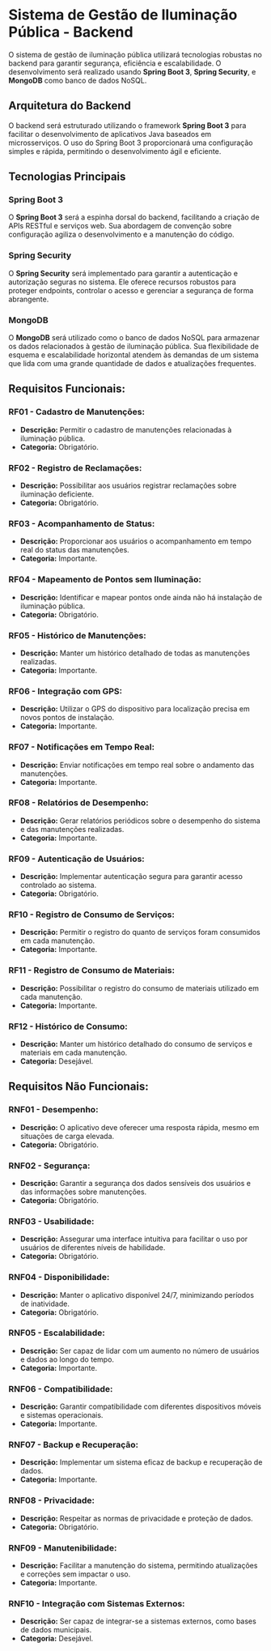 # Sistema de Gestão de Iluminação Pública - Backend

O sistema de gestão de iluminação pública utilizará tecnologias robustas no backend para garantir segurança, eficiência e escalabilidade. O desenvolvimento será realizado usando **Spring Boot 3**, **Spring Security**, e **MongoDB** como banco de dados NoSQL.

## Arquitetura do Backend

O backend será estruturado utilizando o framework **Spring Boot 3** para facilitar o desenvolvimento de aplicativos Java baseados em microsserviços. O uso do Spring Boot 3 proporcionará uma configuração simples e rápida, permitindo o desenvolvimento ágil e eficiente.

## Tecnologias Principais

### Spring Boot 3

O **Spring Boot 3** será a espinha dorsal do backend, facilitando a criação de APIs RESTful e serviços web. Sua abordagem de convenção sobre configuração agiliza o desenvolvimento e a manutenção do código.

### Spring Security

O **Spring Security** será implementado para garantir a autenticação e autorização seguras no sistema. Ele oferece recursos robustos para proteger endpoints, controlar o acesso e gerenciar a segurança de forma abrangente.

### MongoDB

O **MongoDB** será utilizado como o banco de dados NoSQL para armazenar os dados relacionados à gestão de iluminação pública. Sua flexibilidade de esquema e escalabilidade horizontal atendem às demandas de um sistema que lida com uma grande quantidade de dados e atualizações frequentes.



## Requisitos Funcionais:

### RF01 - Cadastro de Manutenções:
- **Descrição:** Permitir o cadastro de manutenções relacionadas à iluminação pública.
- **Categoria:** Obrigatório.

### RF02 - Registro de Reclamações:
- **Descrição:** Possibilitar aos usuários registrar reclamações sobre iluminação deficiente.
- **Categoria:** Obrigatório.

### RF03 - Acompanhamento de Status:
- **Descrição:** Proporcionar aos usuários o acompanhamento em tempo real do status das manutenções.
- **Categoria:** Importante.

### RF04 - Mapeamento de Pontos sem Iluminação:
- **Descrição:** Identificar e mapear pontos onde ainda não há instalação de iluminação pública.
- **Categoria:** Obrigatório.

### RF05 - Histórico de Manutenções:
- **Descrição:** Manter um histórico detalhado de todas as manutenções realizadas.
- **Categoria:** Importante.

### RF06 - Integração com GPS:
- **Descrição:** Utilizar o GPS do dispositivo para localização precisa em novos pontos de instalação.
- **Categoria:** Importante.

### RF07 - Notificações em Tempo Real:
- **Descrição:** Enviar notificações em tempo real sobre o andamento das manutenções.
- **Categoria:** Importante.

### RF08 - Relatórios de Desempenho:
- **Descrição:** Gerar relatórios periódicos sobre o desempenho do sistema e das manutenções realizadas.
- **Categoria:** Importante.

### RF09 - Autenticação de Usuários:
- **Descrição:** Implementar autenticação segura para garantir acesso controlado ao sistema.
- **Categoria:** Obrigatório.

### RF10 - Registro de Consumo de Serviços:
- **Descrição:** Permitir o registro do quanto de serviços foram consumidos em cada manutenção.
- **Categoria:** Importante.

### RF11 - Registro de Consumo de Materiais:
- **Descrição:** Possibilitar o registro do consumo de materiais utilizado em cada manutenção.
- **Categoria:** Importante.

### RF12 - Histórico de Consumo:
- **Descrição:** Manter um histórico detalhado do consumo de serviços e materiais em cada manutenção.
- **Categoria:** Desejável.

## Requisitos Não Funcionais:

### RNF01 - Desempenho:
- **Descrição:** O aplicativo deve oferecer uma resposta rápida, mesmo em situações de carga elevada.
- **Categoria:** Obrigatório.

### RNF02 - Segurança:
- **Descrição:** Garantir a segurança dos dados sensíveis dos usuários e das informações sobre manutenções.
- **Categoria:** Obrigatório.

### RNF03 - Usabilidade:
- **Descrição:** Assegurar uma interface intuitiva para facilitar o uso por usuários de diferentes níveis de habilidade.
- **Categoria:** Obrigatório.

### RNF04 - Disponibilidade:
- **Descrição:** Manter o aplicativo disponível 24/7, minimizando períodos de inatividade.
- **Categoria:** Obrigatório.

### RNF05 - Escalabilidade:
- **Descrição:** Ser capaz de lidar com um aumento no número de usuários e dados ao longo do tempo.
- **Categoria:** Importante.

### RNF06 - Compatibilidade:
- **Descrição:** Garantir compatibilidade com diferentes dispositivos móveis e sistemas operacionais.
- **Categoria:** Importante.

### RNF07 - Backup e Recuperação:
- **Descrição:** Implementar um sistema eficaz de backup e recuperação de dados.
- **Categoria:** Importante.

### RNF08 - Privacidade:
- **Descrição:** Respeitar as normas de privacidade e proteção de dados.
- **Categoria:** Obrigatório.

### RNF09 - Manutenibilidade:
- **Descrição:** Facilitar a manutenção do sistema, permitindo atualizações e correções sem impactar o uso.
- **Categoria:** Importante.

### RNF10 - Integração com Sistemas Externos:
- **Descrição:** Ser capaz de integrar-se a sistemas externos, como bases de dados municipais.
- **Categoria:** Desejável.
